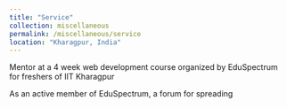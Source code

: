 ```yaml
---
title: "Service"
collection: miscellaneous
permalink: /miscellaneous/service
location: "Kharagpur, India"
---
```


Mentor at a 4 week web development course organized by EduSpectrum for freshers of IIT Kharagpur

As an active member of EduSpectrum, a forum for spreading 